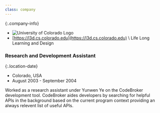 ```yaml
---
class: company
---
```

{:.company-info}
- ![University of Colorado Logo](images/cu.png)
- [https://l3d.cs.colorado.edu](https://l3d.cs.colorado.edu) \\
Life Long Learning and Design

### Research and Development Assistant

{:.location-date}
- Colorado, USA 
- August 2003 - September 2004

Worked as a research assistant under Yunwen Ye on the CodeBroker development tool. CodeBroker aides developers by searching for helpful APIs in the background based on the current program context providing an always relevent list of useful APIs.